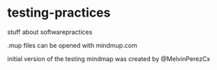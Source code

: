 # testing-practices
stuff about softwarepractices


.mup files can be opened with mindmup.com

initial version of the testing mindmap was created by @MelvinPerezCx
